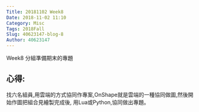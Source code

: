 ```yaml
---
Title: 20181102 Week8
Date: 2018-11-02 11:10
Category: Misc
Tags: 2018Fall
Slug: 40623147-blog-8
Author: 40623147
---
```

Week8 分組準備期末的專題

<!-- PELICAN_END_SUMMARY -->

心得:
--

找六名組員,用雲端的方式協同作專案,OnShape就是雲端的一種協同做圖,然後開始作圖把組合見繪製完成後,
用Lua或Python,協同做出專題。